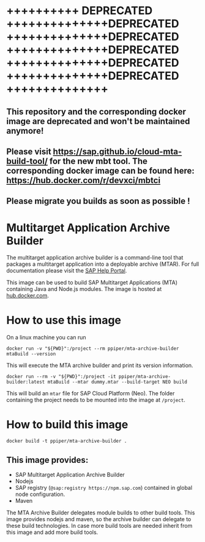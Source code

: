 # ++++++++++ DEPRECATED ++++++++++++++DEPRECATED ++++++++++++++DEPRECATED ++++++++++++++DEPRECATED ++++++++++++++DEPRECATED ++++++++++++++DEPRECATED ++++++++++++++
## This repository and the corresponding docker image are deprecated and won't be maintained anymore!
## Please visit https://sap.github.io/cloud-mta-build-tool/ for the new mbt tool. The corresponding docker image can be found here: https://hub.docker.com/r/devxci/mbtci
## Please migrate you builds as soon as possible !


# Multitarget Application Archive Builder

The multitarget application archive builder is a command-line tool that packages a multitarget application into a deployable archive (MTAR). For full documentation please visit the [SAP Help Portal](https://help.sap.com/viewer/58746c584026430a890170ac4d87d03b/Cloud/en-US/ba7dd5a47b7a4858a652d15f9673c28d.html).

This image can be used to build SAP Multitarget Applications (MTA) containing Java and Node.js modules. The image is hosted at [hub.docker.com](https://hub.docker.com/r/ppiper/mta-archive-builder).

# How to use this image

On a linux machine you can run

```
docker run -v "${PWD}":/project --rm ppiper/mta-archive-builder mtaBuild --version
```

This will execute the MTA archive builder and print its version information.

```
docker run --rm -v "${PWD}":/project -it ppiper/mta-archive-builder:latest mtaBuild --mtar dummy.mtar --build-target NEO build
```

This will build an `mtar` file for SAP Cloud Platform (Neo). The folder containing the project needs to be mounted into the image at `/project`.

# How to build this image

```
docker build -t ppiper/mta-archive-builder .
```

## This image provides:

- SAP Multitarget Application Archive Builder
- Nodejs
- SAP registry (`@sap:registry https://npm.sap.com`) contained in global node configuration.
- Maven

The MTA Archive Builder delegates module builds to other build tools. This image provides nodejs and maven, so the archive builder can delegate
to these build technologies. In case more build tools are needed inherit from this image and
add more build tools.
